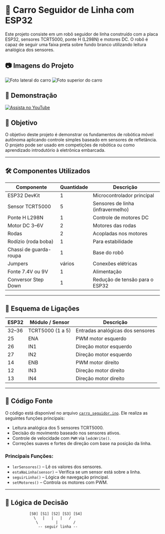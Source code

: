 # 🚗 Carro Seguidor de Linha com ESP32

Este projeto consiste em um robô seguidor de linha construído com a placa ESP32, sensores TCRT5000, ponte H (L298N) e motores DC. O robô é capaz de seguir uma faixa preta sobre fundo branco utilizando leitura analógica dos sensores.

## 📷 Imagens do Projeto

![Foto lateral do carro](./fotos/carro_lateral.jpg)
![Foto superior do carro](./fotos/carro_superior.jpg)

## 🎥 Demonstração

[![Assista no YouTube](https://img.shields.io/badge/Ver%20demo%20em%20vídeo-YouTube-red)](https://link-do-seu-video.com)

## 🧠 Objetivo

O objetivo deste projeto é demonstrar os fundamentos de robótica móvel autônoma aplicando controle simples baseado em sensores de refletância. O projeto pode ser usado em competições de robótica ou como aprendizado introdutório à eletrônica embarcada.

---

## 🛠️ Componentes Utilizados

| Componente                 | Quantidade | Descrição                              |
|---------------------------|------------|----------------------------------------|
| ESP32 DevKit              | 1          | Microcontrolador principal             |
| Sensor TCRT5000           | 5          | Sensores de linha (infravermelho)      |
| Ponte H L298N             | 1          | Controle de motores DC                 |
| Motor DC 3–6V             | 2          | Motores das rodas                      |
| Rodas                     | 2          | Acopladas nos motores                  |
| Rodízio (roda boba)       | 1          | Para estabilidade                      |
| Chassi de guarda-roupa     | 1          | Base do robô                           |
| Jumpers                  | vários     | Conexões elétricas                     |
| Fonte 7.4V ou 9V          | 1          | Alimentação                            |
| Conversor Step Down       | 1          | Redução de tensão para o ESP32         |

---

## 🔌 Esquema de Ligações

| ESP32 | Módulo / Sensor    | Descrição                          |
|-------|--------------------|------------------------------------|
| 32–36 | TCRT5000 (1 a 5)   | Entradas analógicas dos sensores   |
| 25    | ENA                | PWM motor esquerdo                 |
| 26    | IN1                | Direção motor esquerdo             |
| 27    | IN2                | Direção motor esquerdo             |
| 14    | ENB                | PWM motor direito                  |
| 12    | IN3                | Direção motor direito              |
| 13    | IN4                | Direção motor direito              |

---

## 📄 Código Fonte

O código está disponível no arquivo [`carro_seguidor.ino`](./carro_seguidor.ino). Ele realiza as seguintes funções principais:

- Leitura analógica dos 5 sensores TCRT5000.
- Decisão do movimento baseado nos sensores ativos.
- Controle de velocidade com `PWM` via `ledcWrite()`.
- Correções suaves e fortes de direção com base na posição da linha.

### Principais Funções:

- `lerSensores()` – Lê os valores dos sensores.
- `estaNaLinha(sensor)` – Verifica se um sensor está sobre a linha.
- `seguirLinha()` – Lógica de navegação principal.
- `setMotores()` – Controla os motores com PWM.

---

## 🚦 Lógica de Decisão

```text
           [S0] [S1] [S2] [S3] [S4]
             \   |   |   |   /
              \        |       /
               -- seguir linha --
